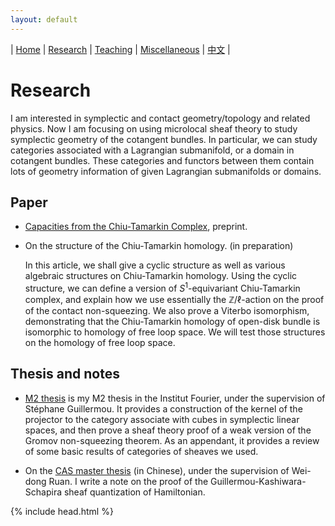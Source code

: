```yaml
---
layout: default
---
```




| [Home](index.md)  | [Research](research-en.md)    | [Teaching](teaching-en.md) | [Miscellaneous](miscellaneous-en.md)        | [中文](research-ch.md) |


# Research

I am interested in symplectic and contact geometry/topology and related physics.  Now I am focusing on using microlocal sheaf theory to study symplectic geometry of the cotangent bundles. In particular, we can study categories associated with a Lagrangian submanifold, or a domain in cotangent bundles. These categories and functors between them contain lots of geometry information of given Lagrangian submanifolds or domains.

## Paper

- [Capacities from the Chiu-Tamarkin Complex](https://arxiv.org/abs/2103.05143), preprint. 

- On the structure of the Chiu-Tamarkin homology. (in preparation)

   In this article, we shall give a cyclic structure as well as various algebraic structures on Chiu-Tamarkin homology. Using the cyclic structure, we can define a version of $S^1$-equivariant Chiu-Tamarkin complex, and explain how we use essentially the $\mathbb{Z}/\ell$-action on the proof of the contact non-squeezing. We also prove a Viterbo isomorphism, demonstrating that the Chiu-Tamarkin homology of open-disk bundle is isomorphic to homology of free loop space. We will test those structures on the homology of free loop space.
## Thesis and notes

- [M2 thesis](Files/M2_thesis.pdf) is my M2 thesis in the Institut Fourier, under the supervision of Stéphane Guillermou. It provides a construction of the kernel of the projector to the category associate with cubes in symplectic linear spaces, and then prove a sheaf theory proof of a weak version of the Gromov non-squeezing theorem. As an appendant, it provides a review of some basic results of categories of sheaves we used.

- On the [CAS master thesis](Files/CAS_Thesis.pdf) (in Chinese), under the supervision of Wei-dong Ruan. I write a note on the proof of the Guillermou-Kashiwara-Schapira sheaf quantization of Hamiltonian.


{% include head.html %}
